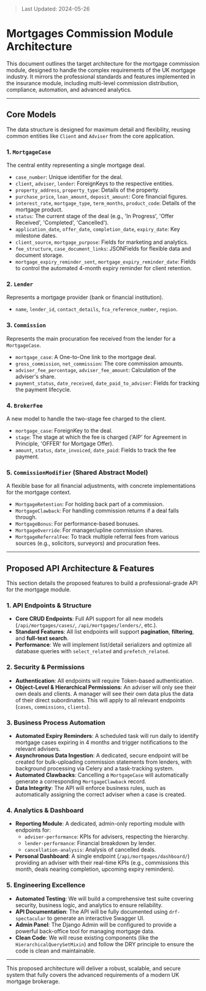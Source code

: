 > Last Updated: 2024-05-26

# Mortgages Commission Module Architecture

This document outlines the target architecture for the mortgage commission module, designed to handle the complex requirements of the UK mortgage industry. It mirrors the professional standards and features implemented in the insurance module, including multi-level commission distribution, compliance, automation, and advanced analytics.

---

## Core Models

The data structure is designed for maximum detail and flexibility, reusing common entities like `Client` and `Adviser` from the core application.

### 1. `MortgageCase`
The central entity representing a single mortgage deal.

-   `case_number`: Unique identifier for the deal.
-   `client`, `adviser`, `lender`: ForeignKeys to the respective entities.
-   `property_address`, `property_type`: Details of the property.
-   `purchase_price`, `loan_amount`, `deposit_amount`: Core financial figures.
-   `interest_rate`, `mortgage_type`, `term_months`, `product_code`: Details of the mortgage product.
-   `status`: The current stage of the deal (e.g., 'In Progress', 'Offer Received', 'Completed', 'Cancelled').
-   `application_date`, `offer_date`, `completion_date`, `expiry_date`: Key milestone dates.
-   `client_source`, `mortgage_purpose`: Fields for marketing and analytics.
-   `fee_structure`, `case_document_links`: JSONFields for flexible data and document storage.
-   `mortgage_expiry_reminder_sent`, `mortgage_expiry_reminder_date`: Fields to control the automated 4-month expiry reminder for client retention.

### 2. `Lender`
Represents a mortgage provider (bank or financial institution).

-   `name`, `lender_id`, `contact_details`, `fca_reference_number`, `region`.

### 3. `Commission`
Represents the main procuration fee received from the lender for a `MortgageCase`.

-   `mortgage_case`: A One-to-One link to the mortgage deal.
-   `gross_commission`, `net_commission`: The core commission amounts.
-   `adviser_fee_percentage`, `adviser_fee_amount`: Calculation of the adviser's share.
-   `payment_status`, `date_received`, `date_paid_to_adviser`: Fields for tracking the payment lifecycle.

### 4. `BrokerFee`
A new model to handle the two-stage fee charged to the client.

-   `mortgage_case`: ForeignKey to the deal.
-   `stage`: The stage at which the fee is charged ('AIP' for Agreement in Principle, 'OFFER' for Mortgage Offer).
-   `amount`, `status`, `date_invoiced`, `date_paid`: Fields to track the fee payment.

### 5. `CommissionModifier` (Shared Abstract Model)
A flexible base for all financial adjustments, with concrete implementations for the mortgage context.

-   `MortgageRetention`: For holding back part of a commission.
-   `MortgageClawback`: For handling commission returns if a deal falls through.
-   `MortgageBonus`: For performance-based bonuses.
-   `MortgageOverride`: For manager/upline commission shares.
-   `MortgageReferralFee`: To track multiple referral fees from various sources (e.g., solicitors, surveyors) and procuration fees.

---

## Proposed API Architecture & Features

This section details the proposed features to build a professional-grade API for the mortgage module.

### 1. API Endpoints & Structure
-   **Core CRUD Endpoints**: Full API support for all new models (`/api/mortgages/cases/`, `/api/mortgages/lenders/`, etc.).
-   **Standard Features**: All list endpoints will support **pagination**, **filtering**, and **full-text search**.
-   **Performance**: We will implement list/detail serializers and optimize all database queries with `select_related` and `prefetch_related`.

### 2. Security & Permissions
-   **Authentication**: All endpoints will require Token-based authentication.
-   **Object-Level & Hierarchical Permissions**: An adviser will only see their own deals and clients. A manager will see their own data plus the data of their direct subordinates. This will apply to all relevant endpoints (`cases`, `commissions`, `clients`).

### 3. Business Process Automation
-   **Automated Expiry Reminders**: A scheduled task will run daily to identify mortgage cases expiring in 4 months and trigger notifications to the relevant advisers.
-   **Asynchronous Data Ingestion**: A dedicated, secure endpoint will be created for bulk-uploading commission statements from lenders, with background processing via Celery and a task-tracking system.
-   **Automated Clawbacks**: Cancelling a `MortgageCase` will automatically generate a corresponding `MortgageClawback` record.
-   **Data Integrity**: The API will enforce business rules, such as automatically assigning the correct adviser when a case is created.

### 4. Analytics & Dashboard
-   **Reporting Module**: A dedicated, admin-only reporting module with endpoints for:
    -   `adviser-performance`: KPIs for advisers, respecting the hierarchy.
    -   `lender-performance`: Financial breakdown by lender.
    -   `cancellation-analysis`: Analysis of cancelled deals.
-   **Personal Dashboard**: A single endpoint (`/api/mortgages/dashboard/`) providing an adviser with their real-time KPIs (e.g., commissions this month, deals nearing completion, upcoming expiry reminders).

### 5. Engineering Excellence
-   **Automated Testing**: We will build a comprehensive test suite covering security, business logic, and analytics to ensure reliability.
-   **API Documentation**: The API will be fully documented using `drf-spectacular` to generate an interactive Swagger UI.
-   **Admin Panel**: The Django Admin will be configured to provide a powerful back-office tool for managing mortgage data.
-   **Clean Code**: We will reuse existing components (like the `HierarchicalQuerySetMixin`) and follow the DRY principle to ensure the code is clean and maintainable.

---

This proposed architecture will deliver a robust, scalable, and secure system that fully covers the advanced requirements of a modern UK mortgage brokerage.

